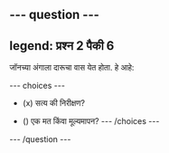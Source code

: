 --- question ---
---
legend: प्रश्न 2 पैकी 6
---

जॉनच्या अंगाला दारूचा वास येत होता. हे आहे:

--- choices ---
- (x) सत्य की निरीक्षण?

- () एक मत किंवा मूल्यमापन?
--- /choices ---

--- /question ---
